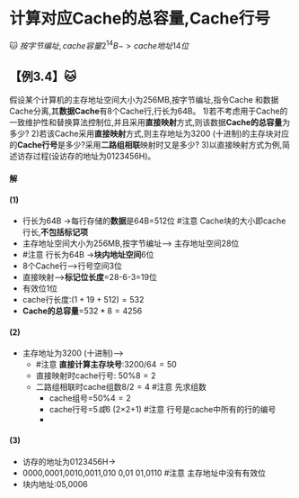 # 计算对应Cache的总容量,Cache行号
🐱 $按字节编址,cache容量2^{14}B->cache地址14位$
## 【例3.4】🐱
假设某个计算机的主存地址空间大小为256MB,按字节编址,指令Cache 和数据Cache分离,其**数据Cache**有8个Cache行,行长为64B。
1)若不考虑用于Cache的一致维护性和替换算法控制位,并且采用**直接映射**方式,则该数据**Cache的总容量**为多少?
2)若该Cache采用**直接映射**方式,则主存地址为3200 (十进制)的主存块对应的**Cache行号**是多少?采用**二路组相联**映射时又是多少?
3)以直接映射方式为例,简述访存过程(设访存的地址为0123456H)。

#### **解**
#### (1)
- 行长为64B ->每行存储的**数据**是64B=512位 #注意 Cache块的大小即cache行长,**不包括标记项**
- 主存地址空间大小为256MB,按字节编址--> 主存地址空间28位
- #注意 行长为64B ->**块内地址空间**6位
- 8个Cache行-->行号空间3位
- 直接映射-->**标记位长度**=28-6-3=19位
- 有效位1位
- cache行长度:$(1+19+512)=532$
- **Cache的总容量**=$532*8=4256$

#### (2)
- 主存地址为3200 (十进制)--> 
	- #注意 **直接计算主存块号**:$3200/64=50$
	- 直接映射时cache行号: $50\% 8=2$
	- 二路组相联时cache组数$8/2=4$ #注意 先求组数
		- cache组号=$50\% 4=2$
		- cache行号=$5或6$ (2×2+1) #注意 行号是cache中所有的行的编号
		- 

#### (3)
- 访存的地址为0123456H->
- 0000,0001,0010,0011,010  0,01    01,0110 #注意 主存地址中没有有效位
- 块内地址:05,0006